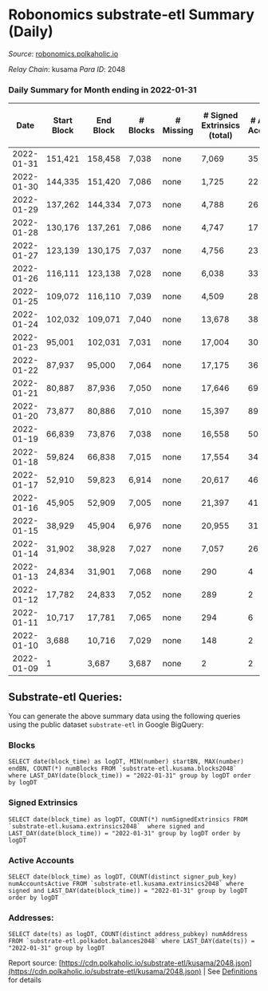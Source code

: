 # Robonomics substrate-etl Summary (Daily)

_Source_: [robonomics.polkaholic.io](https://robonomics.polkaholic.io)

*Relay Chain*: kusama
*Para ID*: 2048



### Daily Summary for Month ending in 2022-01-31


| Date | Start Block | End Block | # Blocks | # Missing | # Signed Extrinsics (total) | # Active Accounts | # Addresses with Balances | # Events | # Transfers | # XCM Transfers In | # XCM Transfers Out |
| ---- | ----------- | --------- | -------- | --------- | --------------------------- | ----------------- | ------------------------- | -------- | ----------- | ------------------ | ------------------- |
| 2022-01-31 | 151,421 | 158,458 | 7,038 | none  | 7,069 | 35 | 2,357 | 67,934 | 3 ($78.57) |   |   |
| 2022-01-30 | 144,335 | 151,420 | 7,086 | none  | 1,725 | 22 | 2,355 | 43,182 |   |   |   |
| 2022-01-29 | 137,262 | 144,334 | 7,073 | none  | 4,788 | 26 | 2,355 | 56,362 | 1 ($291.28) |   |   |
| 2022-01-28 | 130,176 | 137,261 | 7,086 | none  | 4,747 | 17 | 2,355 | 56,246 |   |   |   |
| 2022-01-27 | 123,139 | 130,175 | 7,037 | none  | 4,756 | 23 | 2,355 | 56,054 | 1 ($4,862.94) |   |   |
| 2022-01-26 | 116,111 | 123,138 | 7,028 | none  | 6,038 | 33 | 2,354 | 62,202 |   |   |   |
| 2022-01-25 | 109,072 | 116,110 | 7,039 | none  | 4,509 | 28 | 2,354 | 56,372 | 2 ($0.07) |   |   |
| 2022-01-24 | 102,032 | 109,071 | 7,040 | none  | 13,678 | 38 | 2,351 | 103,617 | 1 ($0.006) |   |   |
| 2022-01-23 | 95,001 | 102,031 | 7,031 | none  | 17,004 | 30 | 2,350 | 120,192 |   |   |   |
| 2022-01-22 | 87,937 | 95,000 | 7,064 | none  | 17,175 | 36 | 2,350 | 121,212 | 2 ($0.03) |   |   |
| 2022-01-21 | 80,887 | 87,936 | 7,050 | none  | 17,646 | 69 | 2,347 | 123,516 | 1 ($14.52) |   |   |
| 2022-01-20 | 73,877 | 80,886 | 7,010 | none  | 15,397 | 89 | 2,345 | 112,793 | 5 ($293.11) |   |   |
| 2022-01-19 | 66,839 | 73,876 | 7,038 | none  | 16,558 | 50 | 2,343 | 120,300 | 2,449 ($1,359,807.49) |   |   |
| 2022-01-18 | 59,824 | 66,838 | 7,015 | none  | 17,554 | 34 | 2,101 | 120,975 | 1 ($115.59) |   |   |
| 2022-01-17 | 52,910 | 59,823 | 6,914 | none  | 20,617 | 46 | 2,101 | 136,643 | 2 ($36.99) |   |   |
| 2022-01-16 | 45,905 | 52,909 | 7,005 | none  | 21,397 | 41 | 2,097 | 142,027 | 6 ($8,171.64) |   |   |
| 2022-01-15 | 38,929 | 45,904 | 6,976 | none  | 20,955 | 31 | 2,093 | 139,667 | 12 ($1,718.63) |   |   |
| 2022-01-14 | 31,902 | 38,928 | 7,027 | none  | 7,057 | 26 | 2,092 | 74,520 | 2,067 ($1,331,325.71) |   |   |
| 2022-01-13 | 24,834 | 31,901 | 7,068 | none  | 290 | 4 | 43 | 36,796 | 1 (-) |   |   |
| 2022-01-12 | 17,782 | 24,833 | 7,052 | none  | 289 | 2 | 40 | 36,709 |   |   |   |
| 2022-01-11 | 10,717 | 17,781 | 7,065 | none  | 294 | 6 | 38 | 36,838 |   |   |   |
| 2022-01-10 | 3,688 | 10,716 | 7,029 | none  | 148 | 2 | 16 | 35,893 |   |   |   |
| 2022-01-09 | 1 | 3,687 | 3,687 | none  | 2 | 2 | 12 | 18,465 |   |   |   |

## Substrate-etl Queries:
You can generate the above summary data using the following queries using the public dataset `substrate-etl` in Google BigQuery:


### Blocks
```
SELECT date(block_time) as logDT, MIN(number) startBN, MAX(number) endBN, COUNT(*) numBlocks FROM `substrate-etl.kusama.blocks2048`  where LAST_DAY(date(block_time)) = "2022-01-31" group by logDT order by logDT
```


### Signed Extrinsics
```
SELECT date(block_time) as logDT, COUNT(*) numSignedExtrinsics FROM `substrate-etl.kusama.extrinsics2048`  where signed and LAST_DAY(date(block_time)) = "2022-01-31" group by logDT order by logDT
```


### Active Accounts
```
SELECT date(block_time) as logDT, COUNT(distinct signer_pub_key) numAccountsActive FROM `substrate-etl.kusama.extrinsics2048` where signed and LAST_DAY(date(block_time)) = "2022-01-31" group by logDT order by logDT
```


### Addresses:
```
SELECT date(ts) as logDT, COUNT(distinct address_pubkey) numAddress FROM `substrate-etl.polkadot.balances2048` where LAST_DAY(date(ts)) = "2022-01-31" group by logDT
```



Report source: [https://cdn.polkaholic.io/substrate-etl/kusama/2048.json](https://cdn.polkaholic.io/substrate-etl/kusama/2048.json) | See [Definitions](/DEFINITIONS.md) for details
